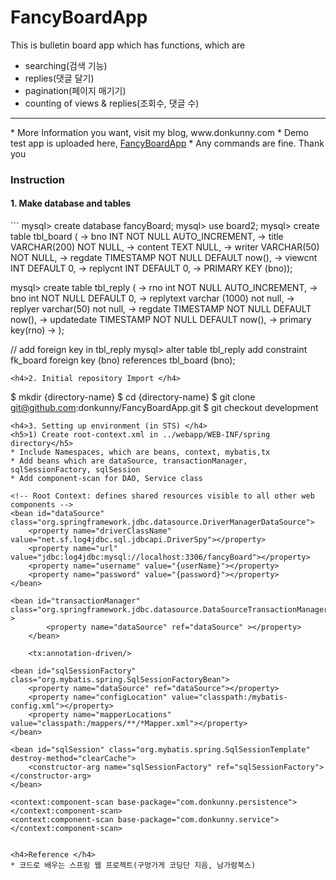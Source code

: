 # FancyBoardApp
This is bulletin board app which has functions, which are
* searching(검색 기능)
* replies(댓글 달기)
* pagination(페이지 매기기)
* counting of views & replies(조회수, 댓글 수)

<hr />
* More Information you want, visit my blog, www.donkunny.com
* Demo test app is uploaded here, <a href="http://www.donkunny.com:8080/FancyBoardApp/sboard/list">FancyBoardApp</a>
* Any commands are fine. Thank you

<h3>Instruction</h3>
<h4>1. Make database and tables</h4>
```
mysql> create database fancyBoard;
mysql> use board2;
mysql> create table tbl_board (
    -> bno INT NOT NULL AUTO_INCREMENT,
    -> title VARCHAR(200) NOT NULL,
    -> content TEXT NULL,
    -> writer VARCHAR(50) NOT NULL,
    -> regdate TIMESTAMP NOT NULL DEFAULT now(),
    -> viewcnt INT DEFAULT 0,
    -> replycnt INT DEFAULT 0,
    -> PRIMARY KEY (bno));

mysql> create table tbl_reply (
    -> rno int NOT NULL AUTO_INCREMENT,
    -> bno int NOT NULL DEFAULT 0,
    -> replytext varchar (1000) not null,
    -> replyer varchar(50) not null,
    -> regdate TIMESTAMP NOT NULL DEFAULT now(),
    -> updatedate TIMESTAMP NOT NULL DEFAULT now(),
    -> primary key(rno)
    -> );

// add foreign key in tbl_reply
mysql> alter table tbl_reply add constraint fk_board foreign key (bno) references tbl_board (bno);
```
<h4>2. Initial repository Import </h4>
```
$ mkdir {directory-name}
$ cd {directory-name}
$ git clone git@github.com:donkunny/FancyBoardApp.git
$ git checkout development
```
<h4>3. Setting up environment (in STS) </h4>
<h5>1) Create root-context.xml in ../webapp/WEB-INF/spring directory</h5>
* Include Namespaces, which are beans, context, mybatis,tx
* Add beans which are dataSource, transactionManager, sqlSessionFactory, sqlSession
* Add component-scan for DAO, Service class
```
	<!-- Root Context: defines shared resources visible to all other web components -->
	<bean id="dataSource" class="org.springframework.jdbc.datasource.DriverManagerDataSource">
		<property name="driverClassName" value="net.sf.log4jdbc.sql.jdbcapi.DriverSpy"></property>
		<property name="url" value="jdbc:log4jdbc:mysql://localhost:3306/fancyBoard"></property>
		<property name="username" value="{userName}"></property>
		<property name="password" value="{password}"></property>
	</bean> 
	
	<bean id="transactionManager" class="org.springframework.jdbc.datasource.DataSourceTransactionManager" >
    		<property name="dataSource" ref="dataSource" ></property>
    	</bean>
    
    	<tx:annotation-driven/>
	
	<bean id="sqlSessionFactory" class="org.mybatis.spring.SqlSessionFactoryBean">
		<property name="dataSource" ref="dataSource"></property>
		<property name="configLocation" value="classpath:/mybatis-config.xml"></property>
		<property name="mapperLocations" value="classpath:/mappers/**/*Mapper.xml"></property>
	</bean>
	
	<bean id="sqlSession" class="org.mybatis.spring.SqlSessionTemplate" destroy-method="clearCache">
		<constructor-arg name="sqlSessionFactory" ref="sqlSessionFactory"></constructor-arg>
	</bean>
	
	<context:component-scan base-package="com.donkunny.persistence"></context:component-scan>
	<context:component-scan base-package="com.donkunny.service"></context:component-scan>
```

<h4>Reference </h4>
* 코드로 배우는 스프링 웹 프로젝트(구멍가게 코딩단 지음, 남가람북스)
